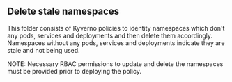 ## Delete stale namespaces

This folder consists of Kyverno policies to identity namespaces which don't any pods, services and deployments and then delete them accordingly. Namespaces without any pods, services and deployments indicate they are stale and not being used. 

NOTE: Necessary RBAC permissions to update and delete the namespaces must be provided prior to deploying the policy.